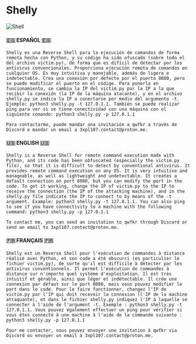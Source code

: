 # Shelly

![Shell](https://github.com/ZombieGeeK0/Shelly/assets/158185295/ba0673ee-f485-4443-a459-c65082f36f91)

#### 🇪🇸 ESPAÑOL 🇪🇸

`Shelly es una Reverse Shell para la ejecución de comandos de forma remota hecha con Python, y su código ha sido ofuscado (sobre todo el del archivo victim.py), de forma que es difícil de detectar por los antivirus convencionales. Proporciona ejecución remota de comandos en cualquier OS. Es muy intuitiva y manejable, además de ligera e indetectable. Crea una conexión por defecto por el puerto 8080, pero se puede modificar el puerto en el código. Para ponerla en funcionamiento, se cambia la IP del victim.py por la IP a la que recibir la conexión (la IP de la máquina atacante), y en el archivo shelly.py se indica la IP a conectarse por medio del argumento -t. Ejemplo: python3 shelly.py -t 127.0.1.1. También se puede realizar ping para ver si se tiene conectividad con una máquina con el siguiente comando: python3 shelly.py -p 127.0.1.1`


`Para contactarme, puede mandar una invitación a qwfkr a través de Discord o mandar un email a 3xpl107.contact@proton.me.`

#### 🇺🇸 ENGLISH 🇺🇸

`Shelly is a Reverse Shell for remote command execution made with Python, and its code has been obfuscated (especially the victim.py file), so that it is difficult to detect by conventional antivirus. It provides remote command execution on any OS. It is very intuitive and manageable, as well as lightweight and undetectable. It creates a default connection on port 8080, but you can modify the port in the code. To get it working, change the IP of victim.py to the IP to receive the connection (the IP of the attacking machine), and in the shelly.py file indicate the IP to connect to by means of the -t argument. Example: python3 shelly.py -t 127.0.1.1. You can also ping to see if you have connectivity to a machine with the following command: python3 shelly.py -p 127.0.1.1`


`To contact me, you can send an invitation to qwfkr through Discord or send an email to 3xpl107.contact@proton.me.`

#### 🇫🇷 FRANÇAIS 🇫🇷

`Shelly est un Reverse Shell pour l'exécution de commandes à distance réalisé avec Python, et son code a été obscurci (en particulier le fichier victim.py), de sorte qu'il est difficile à détecter par les antivirus conventionnels. Il permet l'exécution de commandes à distance sur n'importe quel système d'exploitation. Il est très intuitif et gérable, ainsi que léger et indétectable. Il crée une connexion par défaut sur le port 8080, mais vous pouvez modifier le port dans le code. Pour le faire fonctionner, changez l'IP de victim.py par l'IP qui doit recevoir la connexion (l'IP de la machine attaquante), et dans le fichier shelly.py indiquez l'IP à laquelle se connecter à l'aide de l'argument -t. Exemple : python3 shelly.py -t 127.0.1.1. Vous pouvez également effectuer un ping pour vérifier si vous êtes connecté à une machine à l'aide de la commande suivante : python3 shelly.py -p 127.0.1.1`

`Pour me contacter, vous pouvez envoyer une invitation à qwfkr via Discord ou envoyer un email à 3xpl107.contact@proton.me.`
